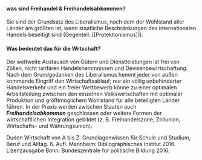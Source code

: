 #### was sind Freihandel & Freihandelsabkommen?

Sie sind der Grundsatz des Liberalismus, nach dem der Wohlstand aller Länder am größten ist, wenn staatliche Beschränkungen des internationalen Handels beseitigt sind (Gegenteil: [[Protektionismus]]).

#### Was bedeutet das für die Wrtschaft?
Der weltweite Austausch von Gütern und Dienstleistungen ist frei von Zöllen, nicht tarifären Handelshemmnissen und Devisenbewirtschaftung. Nach dem Grundgedanken des Liberalismus hemmt jeder von außen kommende Eingriff den Wirtschaftsablauf; nur ein völlig unbehinderter Handelsverkehr und ein freier Wettbewerb könne zu einer optimalen Arbeitsteilung zwischen den einzelnen Volkswirtschaften mit optimaler Produktion und größtmöglichem Wohlstand für alle beteiligten Länder führen. In der Praxis werden zwischen Staaten auch _**Freihandelsabkommen**_ geschlossen oder weitere Formen der wirtschaftlichen Integration gebildet (z. B. Freihandelszone, Zollunion, Wirtschafts- und Währungsunion).

Duden Wirtschaft von A bis Z: Grundlagenwissen für Schule und Studium, Beruf und Alltag. 6. Aufl. Mannheim: Bibliographisches Institut 2016. Lizenzausgabe Bonn: Bundeszentrale für politische Bildung 2016.